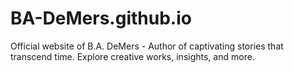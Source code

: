# BA-DeMers.github.io
Official website of B.A. DeMers - Author of captivating stories that transcend time. Explore creative works, insights, and more.
